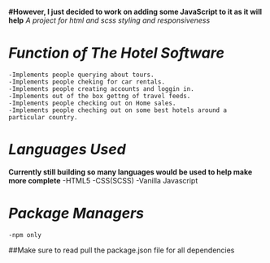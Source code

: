 **#However, I just decided to work on adding some JavaScript to it as it will help**
_A project for html and scss styling and responsiveness_

# _Function of The Hotel Software_

    -Implements people querying about tours.
    -Implements people cheking for car rentals.
    -Implements people creating accounts and loggin in.
    -Implements out of the box gettng of travel feeds.
    -Implements people checking out on Home sales.
    -Implements people cheching out on some best hotels around a particular country.

# _Languages Used_

**Currently still building so many languages would be used to help make more complete**
-HTML5
-CSS(SCSS)
-Vanilla Javascript

# _Package Managers_

    -npm only

##Make sure to read pull the package.json file for all dependencies
